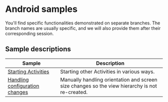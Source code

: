 # Android samples

You'll find specific functionalities demonstrated on separate branches.
The branch names are usually specific, and we will also provide them after their corresponding session.

## Sample descriptions
| Sample | Description |
| ------------- | ------------- |
| [Starting Activities](https://github.com/upbsvworkshop/android-samples/tree/starting_activities) | Starting other Activities in various ways. |
| [Handling configuration changes](https://github.com/upbsvworkshop/android-samples/tree/configuration_handling) | Manually handling orientation and screen size changes so the view hierarchy is not re-created. |